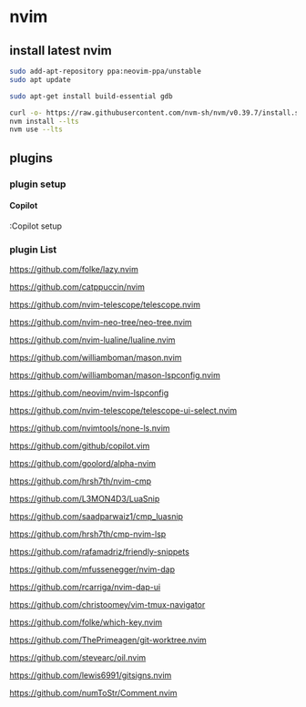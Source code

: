 # nvim

## install latest nvim

```bash
sudo add-apt-repository ppa:neovim-ppa/unstable
sudo apt update

sudo apt-get install build-essential gdb

curl -o- https://raw.githubusercontent.com/nvm-sh/nvm/v0.39.7/install.sh | bash
nvm install --lts
nvm use --lts
```

## plugins

### plugin setup

#### Copilot

:Copilot setup

### plugin List

https://github.com/folke/lazy.nvim

https://github.com/catppuccin/nvim

https://github.com/nvim-telescope/telescope.nvim

https://github.com/nvim-neo-tree/neo-tree.nvim

https://github.com/nvim-lualine/lualine.nvim

https://github.com/williamboman/mason.nvim

https://github.com/williamboman/mason-lspconfig.nvim

https://github.com/neovim/nvim-lspconfig

https://github.com/nvim-telescope/telescope-ui-select.nvim

https://github.com/nvimtools/none-ls.nvim

https://github.com/github/copilot.vim

https://github.com/goolord/alpha-nvim

https://github.com/hrsh7th/nvim-cmp

https://github.com/L3MON4D3/LuaSnip

https://github.com/saadparwaiz1/cmp_luasnip

https://github.com/hrsh7th/cmp-nvim-lsp

https://github.com/rafamadriz/friendly-snippets

https://github.com/mfussenegger/nvim-dap

https://github.com/rcarriga/nvim-dap-ui

https://github.com/christoomey/vim-tmux-navigator

https://github.com/folke/which-key.nvim

https://github.com/ThePrimeagen/git-worktree.nvim

https://github.com/stevearc/oil.nvim

https://github.com/lewis6991/gitsigns.nvim

https://github.com/numToStr/Comment.nvim
